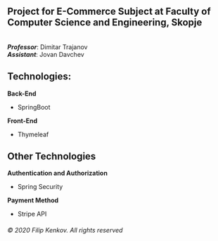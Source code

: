 <h2>
  <b>Project for E-Commerce Subject at Faculty of Computer Science and Engineering, Skopje</b>
</h2></br>
<b><i>Professor</i></b>: Dimitar Trajanov</br>
<b><i>Assistant</i></b>: Jovan Davchev

<h2>Technologies:</h2>
  <b>Back-End</b>
  <ul>
  <li>SpringBoot</li>
  </ul>
  <b>Front-End</b>
  <ul>
  <li>Thymeleaf</li>
  </ul>
  <h2>Other Technologies</h2>
  <b>Authentication and Authorization</b>
  <ul>
  <li>Spring Security</li>
  </ul>
  <b>Payment Method</b>
  <ul>
  <li>Stripe API</li>
  </ul>
  
  <h6>© 2020 Filip Kenkov. All rights reserved</h6>

